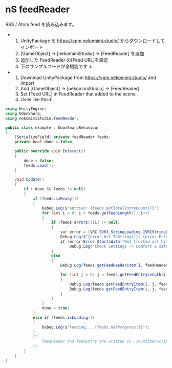 # nS feedReader

RSS / Atom feed を読み込みます。

- 1. UnityPackage を https://vpm.nekomimi.studio/ からダウンロードしてインポート
  2. [GameObject] -> [nekomimiStudio] -> [FeedReader] を追加
  3. 追加した FeedReader の[Feed URL]を設定
  4. 下のサンプルコードが全機能です ↓
- 1. Download UnityPackage from https://vpm.nekomimi.studio/ and import
  2. Add [GameObject] -> [nekomimiStudio] -> [FeedReader]
  3. Set [Feed URL] in FeedReader that added to the scene
  4. Uses like this↓

```csharp
using UnityEngine;
using UdonSharp;
using nekomimiStudio.feedReader;

public class example : UdonSharpBehaviour
{
    [SerializeField] private feedReader feeds;
    private bool done = false;

    public override void Interact()
    {
        done = false;
        feeds.Load();
    }

    void Update()
    {
        if (!done && feeds != null)
        {
            if (feeds.isReady())
            {
                Debug.Log($"entries: {feeds.getTotalEntryCount()}");
                for (int i = 0; i < feeds.getFeedLength(); i++)
                {
                    if (feeds.errors()[i] != null)
                    {
                        var error = (VRC.SDK3.StringLoading.IVRCStringDownload)feeds.errors()[i];
                        Debug.Log($"{error.Url.ToString()}: {error.ErrorCode.ToString()}: {error.Error}");
                        if (error.Error.StartsWith("Not trusted url hit"))
                            Debug.Log("Check Settings -> Comfort & safety -> Safety -> Allow Untrusted URLs");
                    }
                    else
                    {
                        Debug.Log(feeds.getFeedHeaderItem(i, feedHeader.Title));

                        for (int j = 0; j < feeds.getFeedEntryLength(i); j++)
                        {
                            Debug.Log(feeds.getFeedEntryItem(i, j, feedEntry.Title));
                            Debug.Log(feeds.getFeedEntryItem(i, j, feedEntry.Summary));
                        }
                    }
                }
                done = true;
            }
            else if (feeds.isLoading())
            {
                Debug.Log($"loading... {feeds.GetProgress()}");
            }
            /*
                feedHeader and feedEntry are written in ./Runtime/Script/feedReader.cs (scroll to end of the file)
            */
        }
    }
}
```
